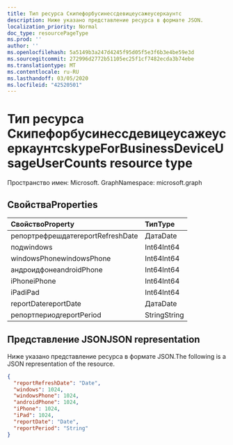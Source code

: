 ```yaml
---
title: Тип ресурса Скипефорбусинессдевицеусажеусеркаунтс
description: Ниже указано представление ресурса в формате JSON.
localization_priority: Normal
doc_type: resourcePageType
ms.prod: ''
author: ''
ms.openlocfilehash: 5a5149b3a247d4245f95d05f5e3f6b3e4be59e3d
ms.sourcegitcommit: 272996d2772b51105ec25f1cf7482ecda3b74ebe
ms.translationtype: MT
ms.contentlocale: ru-RU
ms.lasthandoff: 03/05/2020
ms.locfileid: "42520501"
---
```

# <a name="skypeforbusinessdeviceusageusercounts-resource-type"></a><span data-ttu-id="04a84-103">Тип ресурса Скипефорбусинессдевицеусажеусеркаунтс</span><span class="sxs-lookup"><span data-stu-id="04a84-103">skypeForBusinessDeviceUsageUserCounts resource type</span></span>

<span data-ttu-id="04a84-104">Пространство имен: Microsoft. Graph</span><span class="sxs-lookup"><span data-stu-id="04a84-104">Namespace: microsoft.graph</span></span>

## <a name="properties"></a><span data-ttu-id="04a84-105">Свойства</span><span class="sxs-lookup"><span data-stu-id="04a84-105">Properties</span></span>

| <span data-ttu-id="04a84-106">Свойство</span><span class="sxs-lookup"><span data-stu-id="04a84-106">Property</span></span>          | <span data-ttu-id="04a84-107">Тип</span><span class="sxs-lookup"><span data-stu-id="04a84-107">Type</span></span>   |
| :---------------- | :----- |
| <span data-ttu-id="04a84-108">репортрефрешдате</span><span class="sxs-lookup"><span data-stu-id="04a84-108">reportRefreshDate</span></span> | <span data-ttu-id="04a84-109">Дата</span><span class="sxs-lookup"><span data-stu-id="04a84-109">Date</span></span>   |
| <span data-ttu-id="04a84-110">под</span><span class="sxs-lookup"><span data-stu-id="04a84-110">windows</span></span>           | <span data-ttu-id="04a84-111">Int64</span><span class="sxs-lookup"><span data-stu-id="04a84-111">Int64</span></span>  |
| <span data-ttu-id="04a84-112">windowsPhone</span><span class="sxs-lookup"><span data-stu-id="04a84-112">windowsPhone</span></span>      | <span data-ttu-id="04a84-113">Int64</span><span class="sxs-lookup"><span data-stu-id="04a84-113">Int64</span></span>  |
| <span data-ttu-id="04a84-114">андроидфоне</span><span class="sxs-lookup"><span data-stu-id="04a84-114">androidPhone</span></span>      | <span data-ttu-id="04a84-115">Int64</span><span class="sxs-lookup"><span data-stu-id="04a84-115">Int64</span></span>  |
| <span data-ttu-id="04a84-116">iPhone</span><span class="sxs-lookup"><span data-stu-id="04a84-116">iPhone</span></span>            | <span data-ttu-id="04a84-117">Int64</span><span class="sxs-lookup"><span data-stu-id="04a84-117">Int64</span></span>  |
| <span data-ttu-id="04a84-118">iPad</span><span class="sxs-lookup"><span data-stu-id="04a84-118">iPad</span></span>              | <span data-ttu-id="04a84-119">Int64</span><span class="sxs-lookup"><span data-stu-id="04a84-119">Int64</span></span>  |
| <span data-ttu-id="04a84-120">reportDate</span><span class="sxs-lookup"><span data-stu-id="04a84-120">reportDate</span></span>        | <span data-ttu-id="04a84-121">Дата</span><span class="sxs-lookup"><span data-stu-id="04a84-121">Date</span></span>   |
| <span data-ttu-id="04a84-122">репортпериод</span><span class="sxs-lookup"><span data-stu-id="04a84-122">reportPeriod</span></span>      | <span data-ttu-id="04a84-123">String</span><span class="sxs-lookup"><span data-stu-id="04a84-123">String</span></span> |

## <a name="json-representation"></a><span data-ttu-id="04a84-124">Представление JSON</span><span class="sxs-lookup"><span data-stu-id="04a84-124">JSON representation</span></span>

<span data-ttu-id="04a84-125">Ниже указано представление ресурса в формате JSON.</span><span class="sxs-lookup"><span data-stu-id="04a84-125">The following is a JSON representation of the resource.</span></span>

<!-- {
  "blockType": "resource",
  "@odata.type": "microsoft.graph.skypeForBusinessDeviceUsageUserCounts"
} -->

```json
{
  "reportRefreshDate": "Date", 
  "windows": 1024, 
  "windowsPhone": 1024, 
  "androidPhone": 1024, 
  "iPhone": 1024, 
  "iPad": 1024, 
  "reportDate": "Date", 
  "reportPeriod": "String"
}
```
